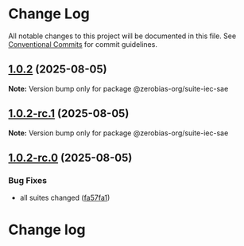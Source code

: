 # Change Log

All notable changes to this project will be documented in this file.
See [Conventional Commits](https://conventionalcommits.org) for commit guidelines.

## [1.0.2](https://github.com/zerobias-org/suite/compare/@zerobias-org/suite-iec-sae@1.0.2-rc.1...@zerobias-org/suite-iec-sae@1.0.2) (2025-08-05)

**Note:** Version bump only for package @zerobias-org/suite-iec-sae





## [1.0.2-rc.1](https://github.com/zerobias-org/suite/compare/@zerobias-org/suite-iec-sae@1.0.2-rc.0...@zerobias-org/suite-iec-sae@1.0.2-rc.1) (2025-08-05)

**Note:** Version bump only for package @zerobias-org/suite-iec-sae





## [1.0.2-rc.0](https://github.com/zerobias-org/suite/compare/@zerobias-org/suite-iec-sae@1.0.1...@zerobias-org/suite-iec-sae@1.0.2-rc.0) (2025-08-05)


### Bug Fixes

* all suites changed ([fa57fa1](https://github.com/zerobias-org/suite/commit/fa57fa1af7628003297df46b2d7740fe95bd2666))





# Change log

